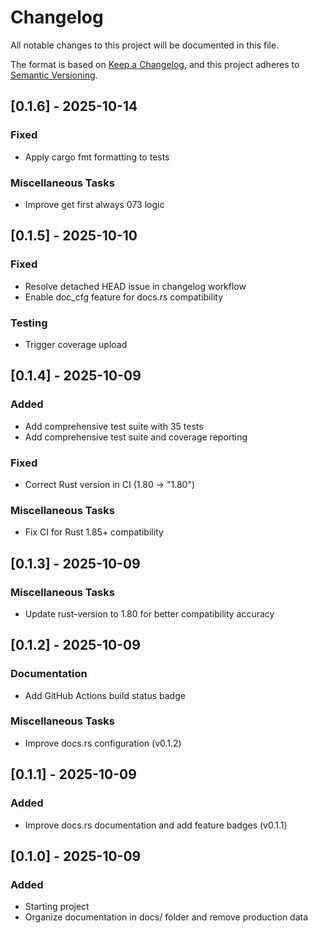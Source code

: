 # Changelog

All notable changes to this project will be documented in this file.

The format is based on [Keep a Changelog](https://keepachangelog.com/en/1.0.0/),
and this project adheres to [Semantic Versioning](https://semver.org/spec/v2.0.0.html).

## [0.1.6] - 2025-10-14

### Fixed

- Apply cargo fmt formatting to tests

### Miscellaneous Tasks

- Improve get first always 073 logic

## [0.1.5] - 2025-10-10

### Fixed

- Resolve detached HEAD issue in changelog workflow
- Enable doc_cfg feature for docs.rs compatibility

### Testing

- Trigger coverage upload

## [0.1.4] - 2025-10-09

### Added

- Add comprehensive test suite with 35 tests
- Add comprehensive test suite and coverage reporting

### Fixed

- Correct Rust version in CI (1.80 -> "1.80")

### Miscellaneous Tasks

- Fix CI for Rust 1.85+ compatibility

## [0.1.3] - 2025-10-09

### Miscellaneous Tasks

- Update rust-version to 1.80 for better compatibility accuracy

## [0.1.2] - 2025-10-09

### Documentation

- Add GitHub Actions build status badge

### Miscellaneous Tasks

- Improve docs.rs configuration (v0.1.2)

## [0.1.1] - 2025-10-09

### Added

- Improve docs.rs documentation and add feature badges (v0.1.1)

## [0.1.0] - 2025-10-09

### Added

- Starting project
- Organize documentation in docs/ folder and remove production data

<!-- generated by git-cliff -->
